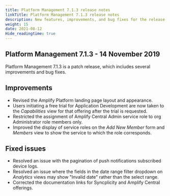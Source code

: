 ```yaml
---
title: Platform Management 7.1.3 release notes
linkTitle: Platform Management 7.1.3 release notes
description: New features, improvements, and bug fixes for the release.
weight: 15
date: 2021-08-12
Hide_readingtime: true
---
```


## Platform Management 7.1.3 - 14 November 2019

Platform Management 7.1.3 is a patch release, which includes several improvements and bug fixes.

## Improvements

* Revised the Amplify Platform landing page layout and appearance.
* Users initiating a free trial for Application Development are now taken to the _Capabilities_ view for that offering after the trial is requested.
* Restricted the assignment of Amplify Central Admin service role to org Administrator role members only.
* Improved the display of service roles on the _Add New Member_ form and _Members_ view to show the service to which the role corresponds.

## Fixed issues

* Resolved an issue with the pagination of push notifications subscribed device logs.
* Resolved an issue where the fields in the date range filter dropdown on _Analytics_ views may show "Invalid date" rather than the select range.
* Corrected the documentation links for Syncplicity and Amplify Central offerings.
